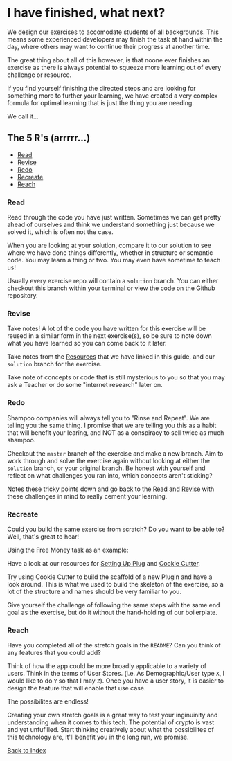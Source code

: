 # I have finished, what next?

We design our exercises to accomodate students of all backgrounds. This means some experienced developers may finish the task at hand within the day, where others may want to continue their progress at another time.

The great thing about all of this however, is that noone ever finishes an exercise as there is always potential to squeeze more learning out of every challenge or resource.

If you find yourself finishing the directed steps and are looking for something more to further your learning, we have created a very complex formula for optimal learning that is just the thing you are needing.

We call it...

## The 5 R's (arrrrr...)

* [Read](#read)
* [Revise](#revise)
* [Redo](#redo)
* [Recreate](#recreate)
* [Reach](#reach)

### Read

Read through the code you have just written. Sometimes we can get pretty ahead of ourselves and think we understand something just because we solved it, which is often not the case.

When you are looking at your solution, compare it to our solution to see where we have done things differently, whether in structure or semantic code. You may learn a thing or two. You may even have sometime to teach us!

Usually every exercise repo will contain a `solution` branch. You can either checkout this branch within your terminal or view the code on the Github repository.

### Revise

Take notes! A lot of the code you have written for this exercise will be reused in a similar form in the next exercise(s), so be sure to note down what you have learned so you can come back to it later.

Take notes from the [Resources](../segments) that we have linked in this guide, and our `solution` branch for the exercise.

Take note of concepts or code that is still mysterious to you so that you may ask a Teacher or do some "internet research" later on.

### Redo

Shampoo companies will always tell you to "Rinse and Repeat". We are telling you the same thing. I promise that we are telling you this as a habit that will benefit your learing, and NOT as a conspiracy to sell twice as much shampoo.

Checkout the `master` branch of the exercise and make a new branch. Aim to work through and solve the exercise again without looking at either the `solution` branch, or your original branch. Be honest with yourself and reflect on what challenges you ran into, which concepts aren't sticking?

Notes these tricky points down and go back to the [Read](#read) and [Revise](#revise) with these challenges in mind to really cement your learning.

### Recreate

Could you build the same exercise from scratch? Do you want to be able to? Well, that's great to hear!

Using the Free Money task as an example:

Have a look at our resources for [Setting Up Plug](../segments/plug/setup.md) and [Cookie Cutter](../segments/plug/cookie-cutter.md).

Try using Cookie Cutter to build the scaffold of a new Plugin and have a look around. This is what we used to build the skeleton of the exercise, so a lot of the structure and names should be very familiar to you.

Give yourself the challenge of following the same steps with the same end goal as the exercise, but do it without the hand-holding of our boilerplate.

### Reach

Have you completed all of the stretch goals in the `README`? Can you think of any features that you could add?

Think of how the app could be more broadly applicable to a variety of users. Think in the terms of User Stores. (i.e. As Demographic/User type `X`, I would like to do `Y` so that I may `Z`). Once you have a user story, it is easier to design the feature that will enable that use case.

The possibilites are endless!

Creating your own stretch goals is a great way to test your inginuinity and understanding when it comes to this tech.
The potential of crypto is vast and yet unfufilled. Start thinking creatively about what the possibilites of this technology are, it'll benefit you in the long run, we promise.

[Back to Index](./README.md)
